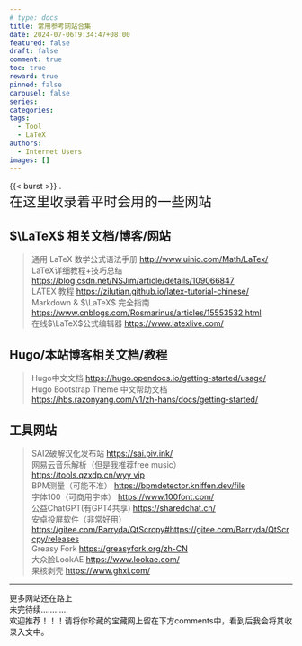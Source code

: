```yaml
---
# type: docs 
title: 常用参考网站合集
date: 2024-07-06T9:34:47+08:00
featured: false
draft: false
comment: true
toc: true
reward: true
pinned: false
carousel: false
series:
categories:
tags: 
  - Tool
  - LaTeX
authors:
  - Internet Users
images: []
--- 
```

{{< burst >}}
.  
<font size=5>在这里收录着平时会用的一些网站</font>

## $\LaTeX$ 相关文档/博客/网站

> 通用 LaTeX 数学公式语法手册 http://www.uinio.com/Math/LaTex/  
> LaTeX详细教程+技巧总结      https://blog.csdn.net/NSJim/article/details/109066847  
> LATEX  教程                https://zilutian.github.io/latex-tutorial-chinese/  
> Markdown & $\LaTeX$ 完全指南 https://www.cnblogs.com/Rosmarinus/articles/15553532.html  
> 在线$\LaTeX$公式编辑器  https://www.latexlive.com/

## Hugo/本站博客相关文档/教程

> Hugo中文文档  https://hugo.opendocs.io/getting-started/usage/  
> Hugo Bootstrap Theme 中文帮助文档 https://hbs.razonyang.com/v1/zh-hans/docs/getting-started/  

## 工具网站
> SAI2破解汉化发布站 https://sai.piv.ink/  
> 网易云音乐解析（但是我推荐free music） https://tools.qzxdp.cn/wyy_vip  
> BPM测量（可能不准）  https://bpmdetector.kniffen.dev/file  
> 字体100（可商用字体）  https://www.100font.com/  
> 公益ChatGPT(有GPT4共享)  https://sharedchat.cn/  
> 安卓投屏软件（非常好用）  https://gitee.com/Barryda/QtScrcpy#https://gitee.com/Barryda/QtScrcpy/releases  
> Greasy Fork  https://greasyfork.org/zh-CN  
> 大众脸LookAE  https://www.lookae.com/  
> 果核剥壳  https://www.ghxi.com/

---
更多网站还在路上  
未完待续…………  
欢迎推荐！！！请将你珍藏的宝藏网上留在下方comments中，看到后我会将其收录入文中。
